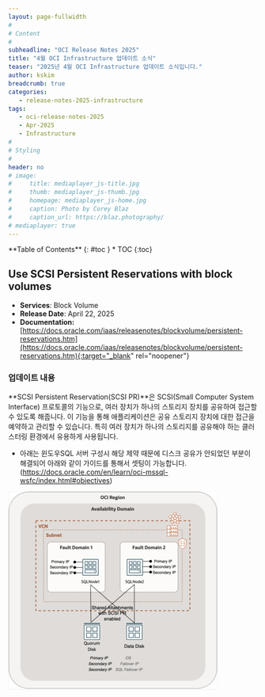 ```yaml
---
layout: page-fullwidth
#
# Content
#
subheadline: "OCI Release Notes 2025"
title: "4월 OCI Infrastructure 업데이트 소식"
teaser: "2025년 4월 OCI Infrastructure 업데이트 소식입니다."
author: kskim
breadcrumb: true
categories:
   - release-notes-2025-infrastructure
tags:
   - oci-release-notes-2025
   - Apr-2025
   - Infrastructure
#
# Styling
#
header: no
# image:
#     title: mediaplayer_js-title.jpg
#     thumb: mediaplayer_js-thumb.jpg
#     homepage: mediaplayer_js-home.jpg
#     caption: Photo by Corey Blaz
#     caption_url: https://blaz.photography/
# mediaplayer: true
---
```


<div class="panel radius" markdown="1">
**Table of Contents**
{: #toc }
*  TOC
{:toc}
</div>



## Use SCSI Persistent Reservations with block volumes
* **Services**: Block Volume
* **Release Date**: April 22, 2025
* **Documentation:** [https://docs.oracle.com/iaas/releasenotes/blockvolume/persistent-reservations.htm](https://docs.oracle.com/iaas/releasenotes/blockvolume/persistent-reservations.htm){:target="_blank" rel="noopener"}

### 업데이트 내용
**SCSI Persistent Reservation(SCSI PR)**은 SCSI(Small Computer System Interface) 프로토콜의 기능으로, 여러 장치가 하나의 스토리지 장치를 공유하여 접근할 수 있도록 해줍니다. 이 기능을 통해 애플리케이션은 공유 스토리지 장치에 대한 접근을 예약하고 관리할 수 있습니다.
특히 여러 장치가 하나의 스토리지를 공유해야 하는 클러스터링 환경에서 유용하게 사용됩니다. 
- 아래는 윈도우SQL 서버 구성시 해당 제약 때문에 디스크 공유가 안되었던 부분이 해결되어 아래와 같이 가이드를 통해서 셋팅이 가능합니다. (https://docs.oracle.com/en/learn/oci-mssql-wsfc/index.html#objectives)

![](/assets/img/infrastructure/2025/architecture.png " ")